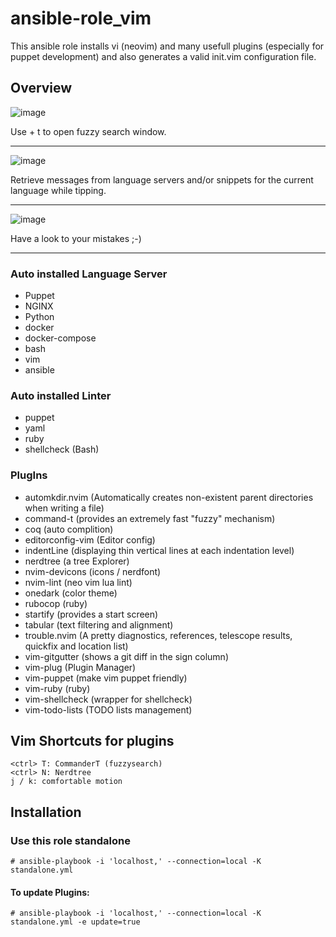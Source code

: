 ansible-role_vim
================

This ansible role installs vi (neovim) and many usefull plugins (especially for puppet development) and also generates a valid init.vim configuration file.

## Overview

![image](https://github.com/c8m6/ansible-role_vim/assets/35730763/73aead48-2996-401b-bd29-9b0d76074b94)

Use <CTRL> + t to open fuzzy search window.

----------

![image](https://github.com/c8m6/ansible-role_vim/assets/35730763/1ff4bc6e-7768-4f44-a0b3-ac0fd699bb26)

Retrieve messages from language servers and/or snippets for the current language while tipping.

----------

![image](https://github.com/c8m6/ansible-role_vim/assets/35730763/7acdbc3e-2287-4111-9377-ed38c8604c85)

Have a look to your mistakes ;-)

----------

### Auto installed Language Server

- Puppet
- NGINX
- Python
- docker
- docker-compose
- bash
- vim
- ansible

### Auto installed Linter

- puppet
- yaml
- ruby
- shellcheck (Bash)

### PlugIns

- automkdir.nvim (Automatically creates non-existent parent directories when writing a file)
- command-t (provides an extremely fast "fuzzy" mechanism)
- coq (auto complition)
- editorconfig-vim (Editor config)
- indentLine (displaying thin vertical lines at each indentation level)
- nerdtree (a tree Explorer)
- nvim-devicons (icons / nerdfont)
- nvim-lint (neo vim lua lint)
- onedark (color theme)
- rubocop (ruby)
- startify (provides a start screen)
- tabular (text filtering and alignment)
- trouble.nvim (A pretty diagnostics, references, telescope results, quickfix and location list)
- vim-gitgutter (shows a git diff in the sign column)
- vim-plug (Plugin Manager)
- vim-puppet (make vim puppet friendly)
- vim-ruby (ruby)
- vim-shellcheck (wrapper for shellcheck)
- vim-todo-lists (TODO lists management)

## Vim Shortcuts for plugins

```
<ctrl> T: CommanderT (fuzzysearch)
<ctrl> N: Nerdtree
j / k: comfortable motion
```

## Installation 

### Use this role standalone 

```
# ansible-playbook -i 'localhost,' --connection=local -K standalone.yml
```
#### To update Plugins:
```
# ansible-playbook -i 'localhost,' --connection=local -K standalone.yml -e update=true
```
